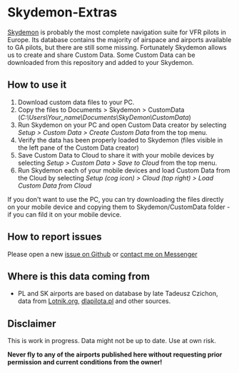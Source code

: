 # Skydemon-Extras
[Skydemon](https://skydemon.aero) is probably the most complete navigation suite for VFR pilots in Europe. Its database contains the majority of airspace and airports available to GA pilots, but there are still some missing. Fortunately Skydemon allows us to create and share Custom Data. Some Custom Data can be downloaded from this repository and added to your Skydemon.

## How to use it
1. Download custom data files to your PC.
2. Copy the files to Documents > Skydemon > CustomData (*C:\Users\Your_name\Documents\SkyDemon\CustomData*)
3. Run Skydemon on your PC and open Custom Data creator by selecting *Setup > Custom Data > Create Custom Data* from the top menu.
4. Verify the data has been properly loaded to Skydemon (files visible in the left pane of the Custom Data creator)
5. Save Custom Data to Cloud to share it with your mobile devices by selecting *Setup > Custom Data > Save to Cloud* from the top menu.
6. Run Skydemon each of your mobile devices and load Custom Data from the Cloud by selecting *Setup (cog icon) > Cloud (top right) > Load Custom Data from Cloud*

If you don't want to use the PC, you can try downloading the files directly on your mobile device and copying them to Skydemon/CustomData folder - if you can fild it on your mobile device.

## How to report issues
Please open a new [issue on Github](https://github.com/Krasnall/Skydemon-Extras/issues) or [contact me on Messenger](https://m.me/krasnall)

## Where is this data coming from
- PL and SK airports are based on database by late Tadeusz Czichon, data from [Lotnik.org](http://lotnik.org/pliki.php?cat=Mapy), [dlapilota.pl](https://lotniska.dlapilota.pl) and other sources.

## Disclaimer
This is work in progress. Data might not be up to date. Use at own risk. 

**Never fly to any of the airports published here without requesting prior permission and current conditions from the owner!**
